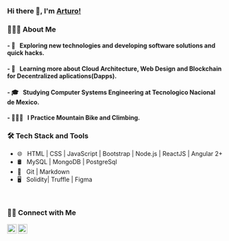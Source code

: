 ### Hi there 👋, I'm [Arturo!](https://arthurdev.netlify.app/)

<h3> 👨🏻‍💻 About Me </h3>

#### - 🤔 &nbsp; Exploring new technologies and developing software solutions and quick hacks.
#### - 🌱 &nbsp; Learning more about Cloud Architecture, Web Design and Blockchain for Decentralized aplications(Dapps).
#### - 🎓 &nbsp; Studying Computer Systems Engineering at Tecnologico Nacional de Mexico.
#### - 🚴🏼‍♂️ &nbsp; I Practice Mountain Bike and Climbing.

<h3>🛠 Tech Stack and Tools</h3>

- 🌐 &nbsp; HTML | CSS | JavaScript | Bootstrap | Node.js | ReactJS | Angular 2+
- 🛢 &nbsp; MySQL | MongoDB | PostgreSql
- 🔧 &nbsp; Git | Markdown
- 🖥 &nbsp; Solidity| Truffle | Figma

<br/>


<h3> 🤝🏻 Connect with Me </h3>

<p align="center">
<a href="https://mx.linkedin.com/in/arturocastanonvargas/">
  <img align="left" alt="Linkedin" width="22px" src="https://cdn.jsdelivr.net/npm/simple-icons@v3/icons/linkedin.svg" />
</a>
<a href="https://t.me/ArthurDev20">
  <img align="left" alt="Telegram" width="22px" src="https://cdn.jsdelivr.net/npm/simple-icons@v3/icons/telegram.svg" />
</a>
</p>


